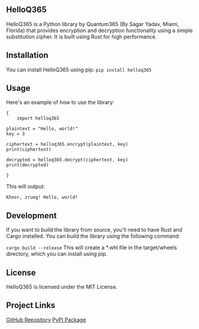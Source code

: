 ## HelloQ365
HelloQ365 is a Python library by Quantum365 (By Sagar Yadav, Miami, Florida) that provides encryption and decryption functionality using a simple substitution cipher. It is built using Rust for high performance.

## Installation
You can install HelloQ365 using pip:
`` pip install helloq365 ``

## Usage
Here's an example of how to use the library:

```
{
    import helloq365 

plaintext = "Hello, world!"
key = 3

ciphertext = helloq365.encrypt(plaintext, key)
print(ciphertext)

decrypted = helloq365.decrypt(ciphertext, key)
print(decrypted) 

}
```
This will output:

``Khoor, zruog!
Hello, world! ``

## Development
If you want to build the library from source, you'll need to have Rust and Cargo installed. You can build the library using the following command:

`` cargo build --release ``
This will create a *.whl file in the target/wheels directory, which you can install using pip.

## License
HelloQ365 is licensed under the MIT License.

## Project Links
[GitHub Repository](https://github.com/svgvr8/helloq365)
[PyPI Package](https://pypi.org/project/helloq365/1.0.0/)